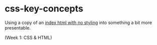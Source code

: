 # css-key-concepts

Using a copy of an [index html with no styling](https://github.com/jennysivapalan/lm-code-intro-to-html/blob/main/index.html) into
something a bit more presentable.

(Week 1: CSS & HTML)
